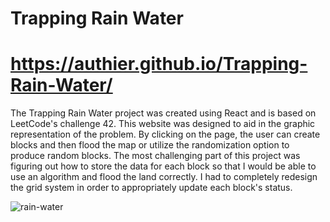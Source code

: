 # Trapping Rain Water

# https://authier.github.io/Trapping-Rain-Water/

The Trapping Rain Water project was created using React and is based on LeetCode's challenge 42. This website was designed to aid in the graphic representation of the problem. By clicking on the page, the user can create blocks and then flood the map or utilize the randomization option to produce random blocks. The most challenging part of this project was figuring out how to store the data for each block so that I would be able to use an algorithm and flood the land correctly. I had to completely redesign the grid system in order to appropriately update each block's status. 

![rain-water](https://user-images.githubusercontent.com/72725618/167228605-301c6c60-cb09-45d7-93dd-770bc79dcf62.png)
